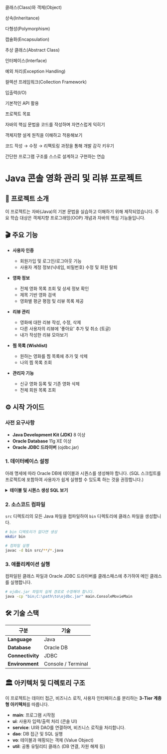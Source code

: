 


클래스(Class)와 객체(Object)

상속(Inheritance)

다형성(Polymorphism)

캡슐화(Encapsulation)

추상 클래스(Abstract Class)

인터페이스(Interface)

예외 처리(Exception Handling)

컬렉션 프레임워크(Collection Framework)

입출력(I/O)

기본적인 API 활용

프로젝트 목표

자바의 핵심 문법을 코드를 작성하며 자연스럽게 익히기

객체지향 설계 원칙을 이해하고 적용해보기

코드 작성 → 수정 → 리팩토링 과정을 통해 개발 감각 키우기

간단한 프로그램 구조를 스스로 설계하고 구현하는 연습

# Java 콘솔 영화 관리 및 리뷰 프로젝트

## 📑 프로젝트 소개
이 프로젝트는 자바(Java)의 기본 문법을 실습하고 이해하기 위해 제작되었습니다.
주요 학습 대상은 객체지향 프로그래밍(OOP) 개념과 자바의 핵심 기능들입니다.


## 🎬 주요 기능
- **사용자 인증**
  - 회원가입 및 로그인/로그아웃 기능
  - 사용자 계정 정보(닉네임, 비밀번호) 수정 및 회원 탈퇴

- **영화 정보**
  - 전체 영화 목록 조회 및 상세 정보 확인
  - 제목 기반 영화 검색
  - 영화별 평균 평점 및 리뷰 목록 제공

- **리뷰 관리**
  - 영화에 대한 리뷰 작성, 수정, 삭제
  - 다른 사용자의 리뷰에 '좋아요' 추가 및 취소 (토글)
  - 내가 작성한 리뷰 모아보기

- **찜 목록 (Wishlist)**
  - 원하는 영화를 찜 목록에 추가 및 삭제
  - 나의 찜 목록 조회

- **관리자 기능**
  - 신규 영화 등록 및 기존 영화 삭제
  - 전체 회원 목록 조회

## ⚙️ 시작 가이드

### 사전 요구사항
- **Java Development Kit (JDK)** 8 이상
- **Oracle Database** 11g XE 이상
- **Oracle JDBC 드라이버** (ojdbc.jar)

### 1. 데이터베이스 설정
아래 명세에 따라 Oracle DB에 테이블과 시퀀스를 생성해야 합니다.
(SQL 스크립트를 프로젝트에 포함하여 사용자가 쉽게 실행할 수 있도록 하는 것을 권장합니다.)

<details>
<summary><b>테이블 및 시퀀스 생성 SQL 보기</b></summary>

```sql
-- 회원 테이블
CREATE TABLE members (
    member_id VARCHAR2(50) PRIMARY KEY,          -- 아이디 (PK)
    password VARCHAR2(100) NOT NULL,             -- 비밀번호
    nickname VARCHAR2(100) NOT NULL,             -- 닉네임
    is_admin CHAR(1) DEFAULT 'N',                -- 관리자 여부 ('Y', 'N')
    created_at DATE DEFAULT SYSDATE              -- 가입일
);

-- 영화 테이블
CREATE TABLE movies (
    movie_id NUMBER PRIMARY KEY,                 -- 영화 ID
    title VARCHAR2(200) NOT NULL,                -- 제목
    genre VARCHAR2(100),                         -- 장르
    director VARCHAR2(100),                      -- 감독
    running_time NUMBER,                         -- 상영시간
    release_date DATE,                           -- 개봉일
    synopsis VARCHAR2(2000),                     -- 줄거리
    created_at DATE DEFAULT SYSDATE              -- 등록일
);

-- 리뷰 테이블
CREATE TABLE reviews (
    review_id NUMBER PRIMARY KEY,                -- 리뷰 고유번호
    member_id VARCHAR2(50),                      -- 작성자 (FK)
    movie_id NUMBER,                             -- 영화 ID (FK)
    rating NUMBER(3,1) NOT NULL,                 -- 평점 (0.0 ~ 10.0)
    content VARCHAR2(1000),                      -- 리뷰 내용
    like_count NUMBER DEFAULT 0,                 -- 좋아요 수
    created_at DATE DEFAULT SYSDATE,             -- 작성일
    CONSTRAINT fk_review_member FOREIGN KEY (member_id) 
        REFERENCES members(member_id) ON DELETE CASCADE,
    CONSTRAINT fk_review_movie FOREIGN KEY (movie_id) 
        REFERENCES movies(movie_id) ON DELETE CASCADE,
    CONSTRAINT chk_rating CHECK (rating BETWEEN 0 AND 10) -- 평점 유효성 검사
);

-- 찜 테이블
CREATE TABLE wishlists (
    wishlist_id NUMBER PRIMARY KEY,              -- 찜 고유번호
    member_id VARCHAR2(50),                      -- 회원 ID (FK)
    movie_id NUMBER,                             -- 영화 ID (FK)
    created_at DATE DEFAULT SYSDATE,             -- 찜 등록일
    CONSTRAINT fk_wishlist_member FOREIGN KEY (member_id) 
        REFERENCES members(member_id) ON DELETE CASCADE,
    CONSTRAINT fk_wishlist_movie FOREIGN KEY (movie_id) 
        REFERENCES movies(movie_id) ON DELETE CASCADE,
    CONSTRAINT uq_wishlist UNIQUE (member_id, movie_id) -- 중복 방지
);

-- 좋아요 테이블
CREATE TABLE review_likes (
    review_id NUMBER,
    member_id VARCHAR2(50),
    created_at DATE DEFAULT SYSDATE,
    PRIMARY KEY (review_id, member_id),
    FOREIGN KEY (review_id) REFERENCES reviews(review_id) ON DELETE CASCADE,
    FOREIGN KEY (member_id) REFERENCES members(member_id) ON DELETE CASCADE
);

-- 시퀀스 생성
CREATE SEQUENCE seq_wishlist_id
    START WITH 1
    INCREMENT BY 1
    NOCACHE
    NOCYCLE;

CREATE SEQUENCE seq_review_id
    START WITH 1
    INCREMENT BY 1
    NOCACHE
    NOCYCLE;

```
</details>

### 2. 소스코드 컴파일
`src` 디렉토리의 모든 Java 파일을 컴파일하여 `bin` 디렉토리에 클래스 파일을 생성합니다.

```bash
# bin 디렉토리가 없다면 생성
mkdir bin

# 컴파일 실행
javac -d bin src/**/*.java
```

### 3. 애플리케이션 실행
컴파일된 클래스 파일과 Oracle JDBC 드라이버를 클래스패스에 추가하여 메인 클래스를 실행합니다.

```bash
# ojdbc.jar 파일의 실제 경로로 수정해야 합니다.
java -cp "bin;C:\path\to\ojdbc.jar" main.ConsoleMovieMain
```

## 🛠️ 기술 스택
| 구분 | 기술 |
|------|------|
| **Language** | Java |
| **Database** | Oracle DB |
| **Connectivity**| JDBC |
| **Environment** | Console / Terminal |

## 🏛️ 아키텍처 및 디렉토리 구조
이 프로젝트는 데이터 접근, 비즈니스 로직, 사용자 인터페이스를 분리하는 **3-Tier 계층형 아키텍처**를 따릅니다.

- **main**: 프로그램 시작점
- **ui**: 사용자 입력/출력 처리 (콘솔 UI)
- **service**: UI와 DAO를 연결하며, 비즈니스 로직을 처리합니다.
- **dao**: DB 접근 및 SQL 실행
- **vo**: 테이블과 매핑되는 객체 (Value Object)
- **util**: 공통 유틸리티 클래스 (DB 연결, 자원 해제 등)
